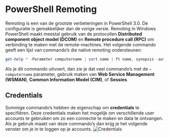 # PowerShell Remoting
Remoting is een van de grootste verbeteringen in PowerShell 3.0. De configuratie is gemakkelijker dan de vorige versie.  Remoting in Windows PowerShell maakt meestal gebruik van de protocollen **Distributed component object model (DCOM)** en **Remote procedure call (RPC)** om verbinding te maken met de remote-machines.  Het volgende commando geeft een lijst van commando’s die native remoting ondersteunen:
```PowerShell
get-help * -Parameter computername | sort name | ft name, synopsis -auto –wrap
```
Als je dit commando uitvoert, dan zie je dat veel commando’s met de `–computername` parameter, gebruik maken van **Web Service Management (WSMAN)**, **Common Information Model (CIM)**, of **Sessies**. 
## Credentials
Sommige commando’s hebben de eigenschap om **credentials** te specifiëren.  Deze credentials maken het mogelijk om verschillende user accounts te gebruiken om zo een connectie  te maken en data te ontvangen. Als je gebruik maakt van deze commando’s dan krijg je het volgende venster om je in te loggen op je accounts.
![Credentials](http://i65.tinypic.com/e17rq8.png)
